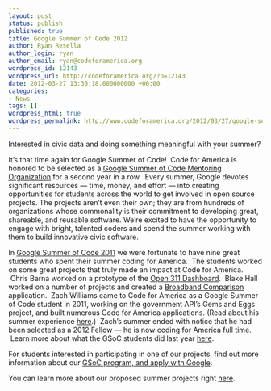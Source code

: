 ```yaml
---
layout: post
status: publish
published: true
title: Google Summer of Code 2012
author: Ryan Resella
author_login: ryan
author_email: ryan@codeforamerica.org
wordpress_id: 12143
wordpress_url: http://codeforamerica.org/?p=12143
date: 2012-03-27 13:30:18.000000000 +00:00
categories:
- News
tags: []
wordpress_html: true
wordpress_permalink: http://www.codeforamerica.org/2012/03/27/google-summer-of-code-2012/
---
```


<p>Interested in civic data and doing something meaningful with your summer?</p>
<p>It’s that time again for Google Summer of Code!  Code for America is honored to be selected as a <a href="http://www.google-melange.com/gsoc/org/google/gsoc2012/codeforamerica">Google Summer of Code Mentoring Organization</a> for a second year in a row.  Every summer, Google devotes significant resources — time, money, and effort — into creating opportunities for students across the world to get involved in open source projects. The projects aren’t even their own; they are from hundreds of organizations whose commonality is their commitment to developing great, shareable, and reusable software. We’re excited to have the opportunity to engage with bright, talented coders and spend the summer working with them to build innovative civic software.</p>
<p>In <a href="http://www.google-melange.com/gsoc/org/google/gsoc2011/codeforamerica">Google Summer of Code 2011</a> we were fortunate to have nine great students who spent their summer coding for America.  The students worked on some great projects that truly made an impact at Code for America.  Chris Barna worked on a prototype of the <a href="http://codeforamerica.org/2011/08/31/chriss-cfa-summer-preview-the-open311-dashboard/">Open 311 Dashboard</a>.  Blake Hall worked on a number of projects and created a <a href="http://codeforamerica.org/2011/08/30/blakes-cfa-summer/">Broadband Comparison </a>application.  Zach Williams came to Code for America as a Google Summer of Code student in 2011, working on the government API’s Gems and Eggs project, and built numerous Code for America applications. (Read about his summer experience <a href="http://codeforamerica.org/2011/09/02/zachs-cfa-summer-made-with-epa-data/">here</a>.)  Zach’s summer ended with notice that he had been selected as a 2012 Fellow — he is now coding for America full time.  Learn more about what the GSoC students did last year <a href="http://codeforamerica.org/category/interns/">here</a>.</p>
<p>For students interested in participating in one of our projects, find out more information about our <a href="http://www.google-melange.com/gsoc/org/google/gsoc2012/codeforamerica">GSoC program, and apply with Google</a>.</p>
<p>You can learn more about our proposed summer projects right <a href="http://c4a.me/GSoC2012" target="_blank">here</a>.</p>
